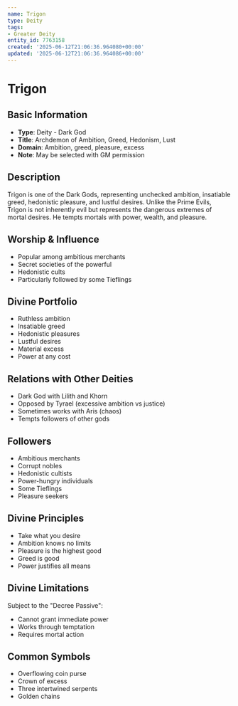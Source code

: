 ```yaml
---
name: Trigon
type: Deity
tags:
- Greater Deity
entity_id: 7763158
created: '2025-06-12T21:06:36.964080+00:00'
updated: '2025-06-12T21:06:36.964086+00:00'
---
```


# Trigon

## Basic Information
- **Type**: Deity - Dark God
- **Title**: Archdemon of Ambition, Greed, Hedonism, Lust
- **Domain**: Ambition, greed, pleasure, excess
- **Note**: May be selected with GM permission

## Description
Trigon is one of the Dark Gods, representing unchecked ambition, insatiable greed, hedonistic pleasure, and lustful desires. Unlike the Prime Evils, Trigon is not inherently evil but represents the dangerous extremes of mortal desires. He tempts mortals with power, wealth, and pleasure.

## Worship & Influence
- Popular among ambitious merchants
- Secret societies of the powerful
- Hedonistic cults
- Particularly followed by some Tieflings

## Divine Portfolio
- Ruthless ambition
- Insatiable greed
- Hedonistic pleasures
- Lustful desires
- Material excess
- Power at any cost

## Relations with Other Deities
- Dark God with Lilith and Khorn
- Opposed by Tyrael (excessive ambition vs justice)
- Sometimes works with Aris (chaos)
- Tempts followers of other gods

## Followers
- Ambitious merchants
- Corrupt nobles
- Hedonistic cultists
- Power-hungry individuals
- Some Tieflings
- Pleasure seekers

## Divine Principles
- Take what you desire
- Ambition knows no limits
- Pleasure is the highest good
- Greed is good
- Power justifies all means

## Divine Limitations
Subject to the "Decree Passive":
- Cannot grant immediate power
- Works through temptation
- Requires mortal action

## Common Symbols
- Overflowing coin purse
- Crown of excess
- Three intertwined serpents
- Golden chains